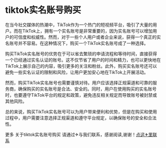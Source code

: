 # tiktok实名账号购买

在当今社交媒体的热潮中，TikTok作为一个热门的短视频平台，吸引了大量的用户。而在TikTok上，拥有一个实名账号是非常重要的，因为实名账号可以增加用户的可信度和权威性。然而，对于一些个人用户或者企业来说，获得一个真正的实名账号并不容易。在这种情况下，购买一个TikTok实名账号成了一种选择。

购买TikTok实名账号的优势在于可以省去繁琐的申请流程和等待时间，直接获得一个已经通过实名认证的账号。这不仅节省了用户的时间和精力，也可以更快地在TikTok上展示自己的内容，吸引更多的关注和粉丝。此外，购买实名账号还可以避免一些实名认证的限制和风险，让用户更加安心地在TikTok上开展活动。

然而，购买TikTok实名账号也需要谨慎对待。用户应该选择正规渠道和可靠的服务商，确保购买的实名账号是合法、安全的。同时，用户在使用购买的实名账号时，也要遵守TikTok平台的规定和政策，避免违反相关规定而导致账号被封禁或其他风险。

总的来说，购买TikTok实名账号可以为用户带来便利和优势，但是在购买和使用过程中，用户需要注意选择正规渠道和遵守平台规定，以确保账号的安全和合法性。

更多 关于tiktok实名账号购买 请通过✈与我们联系，感谢阅读,谢谢！[点这✈里联系](https://lm.k02.cc)